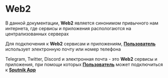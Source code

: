 # Web2

В данной документации, **Web2** является синонимом привычного нам интернета, где сервисы и приложения распологаются на централизованных серверах

Для подключения к **Web2** сервисам и приложениям, [**Пользователь**](polzovatel.md) использует электронную почту или номер телефона

Telegram, Twitter, Discord и электронная почта - это **Web2** сервисы и приложения, при помощи которых [**Пользователь**](polzovatel.md) может подключиться к [**Sputnik App**](sputnik-app.md)
